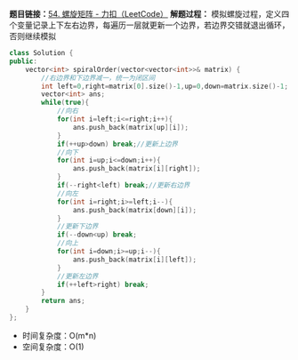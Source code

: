 **题目链接：**[54. 螺旋矩阵 - 力扣（LeetCode）](https://leetcode.cn/problems/spiral-matrix/description/?envType=study-plan-v2&envId=top-100-liked)
**解题过程：** 模拟螺旋过程，定义四个变量记录上下左右边界，每遍历一层就更新一个边界，若边界交错就退出循环，否则继续模拟
```cpp
class Solution {
public:
    vector<int> spiralOrder(vector<vector<int>>& matrix) {
	    //右边界和下边界减一，统一为闭区间
        int left=0,right=matrix[0].size()-1,up=0,down=matrix.size()-1;
        vector<int> ans;
        while(true){
	        //向右
            for(int i=left;i<=right;i++){
                ans.push_back(matrix[up][i]);
            }
            if(++up>down) break;//更新上边界
            //向下
            for(int i=up;i<=down;i++){
                ans.push_back(matrix[i][right]);
            }
            if(--right<left) break;//更新右边界
            //向左
            for(int i=right;i>=left;i--){
                ans.push_back(matrix[down][i]);
            }
            //更新下边界
            if(--down<up) break;
            //向上
            for(int i=down;i>=up;i--){
                ans.push_back(matrix[i][left]);
            }
            //更新左边界
            if(++left>right) break;
        }
        return ans;
    }
};
```
* 时间复杂度：O(m*n) 
* 空间复杂度：O(1)